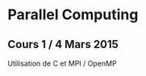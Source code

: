 Parallel Computing
=================

Cours 1 / 4 Mars 2015
---------------------

Utilisation de C et MPI / OpenMP


